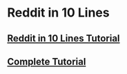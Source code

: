 # Reddit in 10 Lines 

## [Reddit in 10 Lines Tutorial](http://www.drurly.com/blog/2012/06/26/reddit-in-10-lines-of-code/)

## [Complete Tutorial](http://www.drurly.com/blog/2012/06/05/build-reddit-in-sinatra/)
